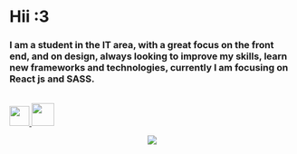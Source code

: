 # Hii :3

<h3 align="left">  
     I am a student in the IT area, with a great focus on the front end, and on design, always looking to improve my skills, learn new frameworks and technologies, currently I am focusing on React js and SASS. 
</h3>

<br/>

<a target="blank" href="https://www.linkedin.com/in/4lysson/" /> 
     <img margin="0px" width="35px" src="https://image.flaticon.com/icons/png/512/61/61109.png" /> 
</a>

<a target="blank" href="https://www.instagram.com/4lysson_a" /> 
     <img margin="0px" width="40px" src="https://toppng.com/uploads/preview/instagram-icon-png-download-white-logo-free-social-instagram-logo-vector-2017-1156285509326avakqhwk.png" /> 
</a>


<p align="center">
     <img src="https://github-readme-stats.vercel.app/api/top-langs/?username=4ly-a&layout=compact&theme=tokyonight"/>
    <br/> <br/>
  <!--
     <img src="https://github-readme-stats.vercel.app/api?username=4ly-a&show_icons=true&theme=tokyonight"/>
   -->
</p>
